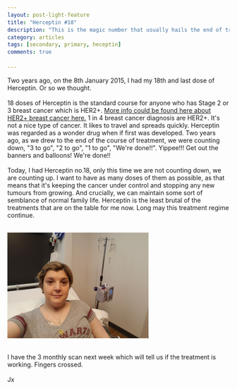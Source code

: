 ```yaml
---
layout: post-light-feature
title: "Herceptin #18"
description: "This is the magic number that usually hails the end of treatment."
category: articles
tags: [secondary, primary, heceptin]
comments: true

---
```


Two years ago, on the 8th January 2015, I had my 18th and last dose of Herceptin.  Or so we thought.<br />
<br />
18 doses of Herceptin is the standard course for anyone who has Stage 2 or 3 breast cancer which is HER2+. <a href="http://www.macmillan.org.uk/cancerinformation/cancertypes/breast/aboutbreastcancer/typesandrelatedconditions/her2%20positive.aspx">More info could be found here about HER2+ breast cancer here.</a> 1 in 4 breast cancer diagnosis are HER2+.  It's not a nice type of cancer.  It likes to travel and spreads quickly.  Herceptin was regarded as a wonder drug when if first was developed.  Two years ago, as we drew to the end of the course of treatment, we were counting down, "3 to go", "2 to go", "1 to go", "We're done!!".  Yippee!!!  Get out the banners and balloons! We're done!!<br />
<br />
Today, I had Herceptin no.18, only this time we are not counting down, we are counting up.  I want to have as many doses of them as possible, as that means that it's keeping the cancer under control and stopping any new tumours from growing.  And crucially, we can maintain some sort of semblance of normal family life.  Herceptin is the least brutal of the treatments that are on the table for me now.  Long may this treatment regime continue.<br />
<br />

<p class="center">
<img src="/images/herceptin18.jpg" alt="Herceptin 18" style="width:auto;"/>
</p>

<br />
I have the 3 monthly scan next week which will tell us if the treatment is working.  Fingers crossed.<br />
<br />
Jx
